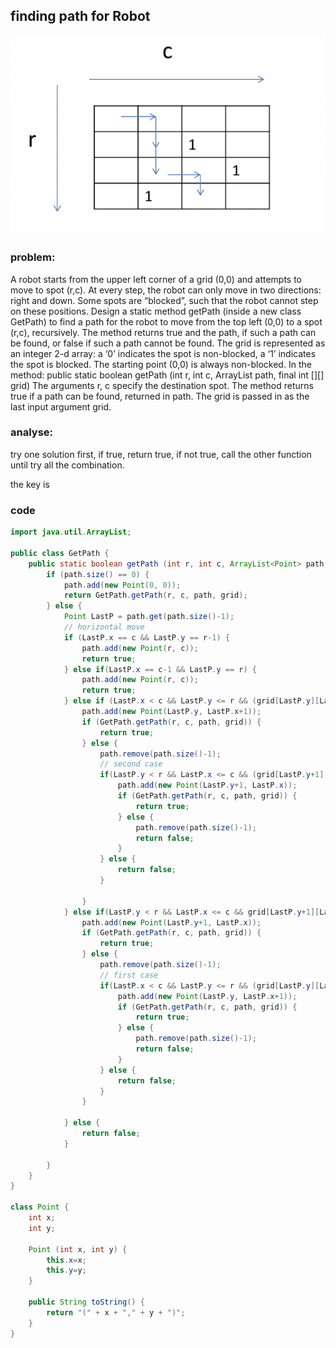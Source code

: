 
## finding path for Robot
![findPath](Images/findPath.png)
### problem:
A robot starts from the upper left corner of a grid (0,0) and attempts to move to spot (r,c). At every step, the robot can only move in two directions: right and down. Some spots are “blocked”, such that the robot cannot step on these positions. Design a static method getPath (inside a new class GetPath) to find a path for the robot to move from the top left (0,0) to a spot (r,c), recursively. The method returns true and the path, if such a path can be found, or false if such a path cannot be found.
The grid is represented as an integer 2-d array: a ‘0’ indicates the spot is non-blocked, a ‘1’ indicates the spot is blocked. The starting point (0,0) is always non-blocked.
In the method: public static boolean getPath (int r, int c, ArrayList<Point> path, final int [][] grid)
The arguments r, c specify the destination spot. The method returns true if a path can be found, returned in path. The grid is passed in as the last input argument grid.
### analyse:
try one solution first, if true, return true, if not true, call the other function until try all the combination.

the key is 
### code
```java
import java.util.ArrayList;

public class GetPath {
    public static boolean getPath (int r, int c, ArrayList<Point> path, final int [][] grid) {
        if (path.size() == 0) {
            path.add(new Point(0, 0));
            return GetPath.getPath(r, c, path, grid);
        } else {
            Point LastP = path.get(path.size()-1);
            // horizontal move
            if (LastP.x == c && LastP.y == r-1) {
                path.add(new Point(r, c));
                return true;
            } else if(LastP.x == c-1 && LastP.y == r) {
                path.add(new Point(r, c));
                return true;
            } else if (LastP.x < c && LastP.y <= r && (grid[LastP.y][LastP.x+1] == 0)) {
                path.add(new Point(LastP.y, LastP.x+1));
                if (GetPath.getPath(r, c, path, grid)) {
                    return true;
                } else {
                    path.remove(path.size()-1);
                    // second case
                    if(LastP.y < r && LastP.x <= c && (grid[LastP.y+1][LastP.x] == 0)) {
                        path.add(new Point(LastP.y+1, LastP.x));
                        if (GetPath.getPath(r, c, path, grid)) {
                            return true;
                        } else {
                            path.remove(path.size()-1);
                            return false;
                        }
                    } else {
                        return false;
                    }

                }
            } else if(LastP.y < r && LastP.x <= c && grid[LastP.y+1][LastP.x] == 0) {
                path.add(new Point(LastP.y+1, LastP.x));
                if (GetPath.getPath(r, c, path, grid)) {
                    return true;
                } else {
                    path.remove(path.size()-1);
                    // first case
                    if(LastP.x < c && LastP.y <= r && (grid[LastP.y][LastP.x+1] == 0)) {
                        path.add(new Point(LastP.y, LastP.x+1));
                        if (GetPath.getPath(r, c, path, grid)) {
                            return true;
                        } else {
                            path.remove(path.size()-1);
                            return false;
                        }
                    } else {
                        return false;
                    }
                }

            } else {
                return false;
            }

        }
    }
}

class Point {
    int x;
    int y;

    Point (int x, int y) {
        this.x=x;
        this.y=y;
    }

    public String toString() {
        return "(" + x + "," + y + ")";
    }
}
```